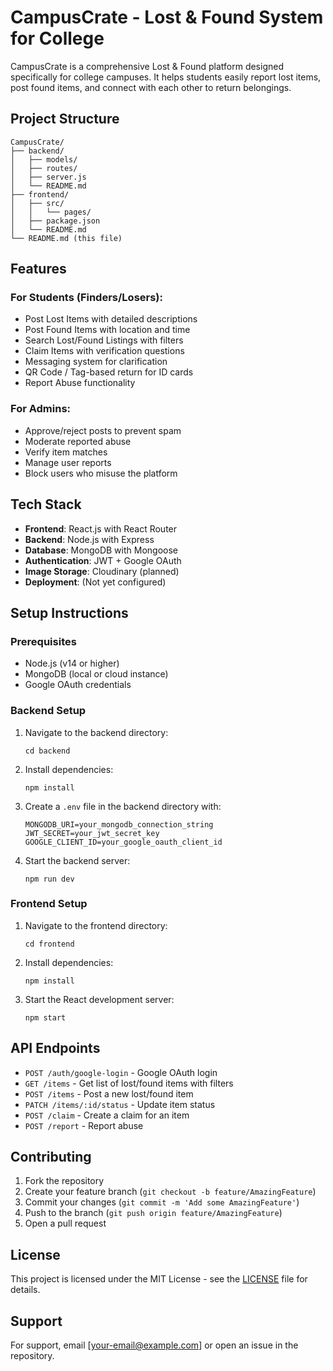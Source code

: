 # CampusCrate - Lost & Found System for College

CampusCrate is a comprehensive Lost & Found platform designed specifically for college campuses. It helps students easily report lost items, post found items, and connect with each other to return belongings.

## Project Structure

```
CampusCrate/
├── backend/
│   ├── models/
│   ├── routes/
│   ├── server.js
│   └── README.md
├── frontend/
│   ├── src/
│   │   └── pages/
│   ├── package.json
│   └── README.md
└── README.md (this file)
```

## Features

### For Students (Finders/Losers):
- Post Lost Items with detailed descriptions
- Post Found Items with location and time
- Search Lost/Found Listings with filters
- Claim Items with verification questions
- Messaging system for clarification
- QR Code / Tag-based return for ID cards
- Report Abuse functionality

### For Admins:
- Approve/reject posts to prevent spam
- Moderate reported abuse
- Verify item matches
- Manage user reports
- Block users who misuse the platform

## Tech Stack

- **Frontend**: React.js with React Router
- **Backend**: Node.js with Express
- **Database**: MongoDB with Mongoose
- **Authentication**: JWT + Google OAuth
- **Image Storage**: Cloudinary (planned)
- **Deployment**: (Not yet configured)

## Setup Instructions

### Prerequisites
- Node.js (v14 or higher)
- MongoDB (local or cloud instance)
- Google OAuth credentials

### Backend Setup

1. Navigate to the backend directory:
   ```
   cd backend
   ```

2. Install dependencies:
   ```
   npm install
   ```

3. Create a `.env` file in the backend directory with:
   ```
   MONGODB_URI=your_mongodb_connection_string
   JWT_SECRET=your_jwt_secret_key
   GOOGLE_CLIENT_ID=your_google_oauth_client_id
   ```

4. Start the backend server:
   ```
   npm run dev
   ```

### Frontend Setup

1. Navigate to the frontend directory:
   ```
   cd frontend
   ```

2. Install dependencies:
   ```
   npm install
   ```

3. Start the React development server:
   ```
   npm start
   ```

## API Endpoints

- `POST /auth/google-login` - Google OAuth login
- `GET /items` - Get list of lost/found items with filters
- `POST /items` - Post a new lost/found item
- `PATCH /items/:id/status` - Update item status
- `POST /claim` - Create a claim for an item
- `POST /report` - Report abuse

## Contributing

1. Fork the repository
2. Create your feature branch (`git checkout -b feature/AmazingFeature`)
3. Commit your changes (`git commit -m 'Add some AmazingFeature'`)
4. Push to the branch (`git push origin feature/AmazingFeature`)
5. Open a pull request

## License

This project is licensed under the MIT License - see the [LICENSE](LICENSE) file for details.

## Support

For support, email [your-email@example.com] or open an issue in the repository.
